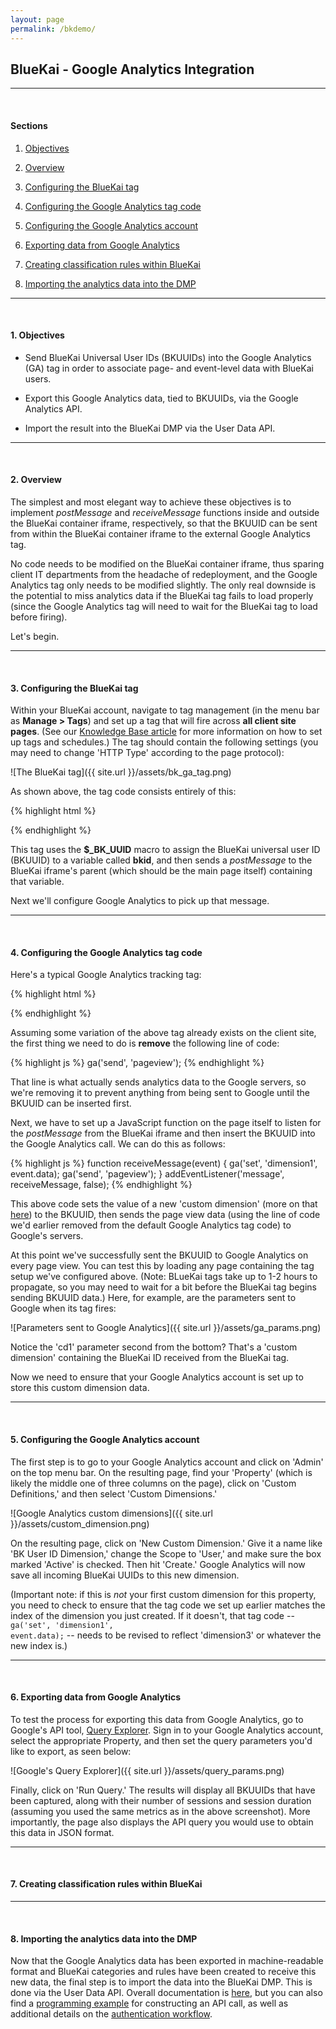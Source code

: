 ```yaml
---
layout: page
permalink: /bkdemo/
---
```

## BlueKai - Google Analytics Integration
---
<br>

#### Sections

1. [Objectives](#step1)

2. [Overview](#step2)

3. [Configuring the BlueKai tag](#step3)

4. [Configuring the Google Analytics tag code](#step4)

5. [Configuring the Google Analytics account](#step5)

6. [Exporting data from Google Analytics](#step6)

7. [Creating classification rules within BlueKai](#step7)

8. [Importing the analytics data into the DMP](#step8)

---
<br>

<a name="step1"></a>

#### 1. Objectives

- Send BlueKai Universal User IDs (BKUUIDs) into the Google Analytics (GA) tag in order to associate page- and event-level data with BlueKai users.

- Export this Google Analytics data, tied to BKUUIDs, via the Google Analytics API.

- Import the result into the BlueKai DMP via the User Data API.

---
<br>

<a name="step2"></a>

#### 2. Overview

The simplest and most elegant way to achieve these objectives is to implement *postMessage* and *receiveMessage* functions inside and outside the BlueKai container iframe, respectively, so that the BKUUID can be sent from within the BlueKai container iframe to the external Google Analytics tag.

No code needs to be modified on the BlueKai container iframe, thus sparing client IT departments from the headache of redeployment, and the Google Analytics tag only needs to be modified slightly. The only real downside is the potential to miss analytics data if the BlueKai tag fails to load properly (since the Google Analytics tag will need to wait for the BlueKai tag to load before firing).

Let's begin.

---
<br>

<a name="step3"></a>

#### 3. Configuring the BlueKai tag

Within your BlueKai account, navigate to tag management (in the menu bar as **Manage > Tags**) and set up a tag that will fire across **all client site pages**. (See our [Knowledge Base article](https://kb.bluekai.com/display/PD/Managing+Tags) for more information on how to set up tags and schedules.) The tag should contain the following settings (you may need to change 'HTTP Type' according to the page protocol):

![The BlueKai tag]({{ site.url }}/assets/bk_ga_tag.png)

As shown above, the tag code consists entirely of this:

{% highlight html %}
<script>

  var bkid = '$_BK_UUID';
  parent.postMessage(bkid, '*');

</script>
{% endhighlight %}

This tag uses the **$_BK_UUID** macro to assign the BlueKai universal user ID (BKUUID) to a variable called **bkid**, and then sends a *postMessage* to the BlueKai iframe's parent (which should be the main page itself) containing that variable.

Next we'll configure Google Analytics to pick up that message.

---
<br>

<a name="step4"></a>

#### 4. Configuring the Google Analytics tag code

Here's a typical Google Analytics tracking tag:

{% highlight html %}
<script>

    (function(i,s,o,g,r,a,m){i['GoogleAnalyticsObject']=r;i[r]=i[r]||function(){
      (i[r].q=i[r].q||[]).push(arguments)},i[r].l=1*new Date();a=s.createElement(o),
      m=s.getElementsByTagName(o)[0];a.async=1;a.src=g;m.parentNode.insertBefore(a,m)
      })(window,document,'script','//www.google-analytics.com/analytics.js','ga');

    ga('create', 'UA-XXXXXXXX-1', 'auto');
    ga('send', 'pageview');

</script>
{% endhighlight %}

Assuming some variation of the above tag already exists on the client site, the first thing we need to do is **remove** the following line of code:

{% highlight js %}
  ga('send', 'pageview');
{% endhighlight %}

That line is what actually sends analytics data to the Google servers, so we're removing it to prevent anything from being sent to Google until the BKUUID can be inserted first.

Next, we have to set up a JavaScript function on the page itself to listen for the *postMessage* from the BlueKai iframe and then insert the BKUUID into the Google Analytics call. We can do this as follows:

{% highlight js %}
  function receiveMessage(event) {
    ga('set', 'dimension1', event.data);
    ga('send', 'pageview');
  }
  addEventListener('message', receiveMessage, false);
{% endhighlight %}

This above code sets the value of a new 'custom dimension' (more on that [here](https://support.google.com/analytics/answer/2709828?hl=en)) to the BKUUID, then sends the page view data (using the line of code we'd earlier removed from the default Google Analytics tag code) to Google's servers.

At this point we've successfully sent the BKUUID to Google Analytics on every page view. You can test this by loading any page containing the tag setup we've configured above. (Note: BLueKai tags take up to 1-2 hours to propagate, so you may need to wait for a bit before the BlueKai tag begins sending BKUUID data.) Here, for example, are the parameters sent to Google when its tag fires:

![Parameters sent to Google Analytics]({{ site.url }}/assets/ga_params.png)

Notice the 'cd1' parameter second from the bottom? That's a 'custom dimension' containing the BlueKai ID received from the BlueKai tag.

Now we need to ensure that your Google Analytics account is set up to store this custom dimension data.

---
<br>

<a name="step5"></a>

#### 5. Configuring the Google Analytics account

The first step is to go to your Google Analytics account and click on 'Admin' on the top menu bar. On the resulting page, find your 'Property' (which is likely the middle one of three columns on the page), click on 'Custom Definitions,' and then select 'Custom Dimensions.'

![Google Analytics custom dimensions]({{ site.url }}/assets/custom_dimension.png)

On the resulting page, click on 'New Custom Dimension.' Give it a name like 'BK User ID Dimension,' change the Scope to 'User,' and make sure the box marked 'Active' is checked. Then hit 'Create.' Google Analytics will now save all incoming BlueKai UUIDs to this new dimension.

(Important note: if this is *not* your first custom dimension for this property, you need to check to ensure that the tag code we set up earlier matches the index of the dimension you just created. If it doesn't, that tag code -- <code>ga('set', 'dimension1', event.data);</code> -- needs to be revised to reflect 'dimension3' or whatever the new index is.)

---
<br>

<a name="step6"></a>

#### 6. Exporting data from Google Analytics

To test the process for exporting this data from Google Analytics, go to Google's API tool, [Query Explorer](https://ga-dev-tools.appspot.com/query-explorer/). Sign in to your Google Analytics account, select the appropriate Property, and then set the query parameters you'd like to export, as seen below:

![Google's Query Explorer]({{ site.url }}/assets/query_params.png)

Finally, click on 'Run Query.' The results will display all BKUUIDs that have been captured, along with their number of sessions and session duration (assuming you used the same metrics as in the above screenshot). More importantly, the page also displays the API query you would use to obtain this data in JSON format.

---
<br>

<a name="step7"></a>

#### 7. Creating classification rules within BlueKai

---
<br>

<a name="step8"></a>

#### 8. Importing the analytics data into the DMP

Now that the Google Analytics data has been exported in machine-readable format and BlueKai categories and rules have been created to receive this new data, the final step is to import the data into the BlueKai DMP. This is done via the User Data API. Overall documentation is [here](https://kb.bluekai.com/display/PD/User+Data+API), but you can also find a [programming example](https://kb.bluekai.com/display/PD/Programming+Example) for constructing an API call, as well as additional details on the [authentication workflow](https://kb.bluekai.com/display/PD/Authenticating+BlueKai+API+Calls).
